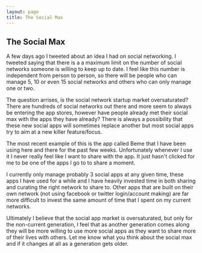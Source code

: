 ```yaml
---
layout: page
title: The Social Max
---
```


The Social Max
--------------

A few days ago I tweeted about an idea I had on social networking. I tweeted saying that there is a a maximum limit on the number of social networks someone is willing to keep up to date. I feel like this number is independent from person to person, so there will be people who can manage 5, 10 or even 15 social networks and others who can only manage one or two. 

The question arrises, is the social network startup market oversaturated? There are hundreds of social networks out there and more seem to always be entering the app stores, however have people already met their social max with the apps they have already? There is always a possibility that these new social apps will sometimes replace another but most social apps try to aim at a new killer feature/focus. 

The most recent example of this is the app called Beme that I have been using here and there for the past few weeks. Unfortunately whenever I use it I never really feel like I want to share with the app. It just hasn't clicked for me to be one of the apps I go to to share a moment. 

I currently only manage probably 3 social apps at any given time, these apps I have used for a while and I have heavily invested time in both sharing and curating the right network to share to. Other apps that are built on their own network (not using facebook or twitter login/account making) are far more difficult to invest the same amount of time that I spent on my current networks.

Ultimately I believe that the social app market is oversaturated, but only for the non-current generation, I feel that as another generation comes along they will be more willing to use more social apps as they want to share more of their lives with others. Let me know what you think about the social max and if it changes at all as a generation gets older.
